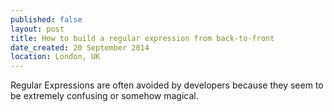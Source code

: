 ```yaml
---
published: false
layout: post
title: How to build a regular expression from back-to-front
date_created: 20 September 2014
location: London, UK
---
```


Regular Expressions are often avoided by developers because they seem to be extremely confusing or somehow magical.